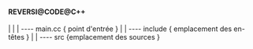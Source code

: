 #### REVERSI@CODE@C++ ####
|
|
|
---- main.cc { point d'entrée }
|
|
---- include { emplacement des en-têtes }
|
|
---- src {emplacement des sources }
